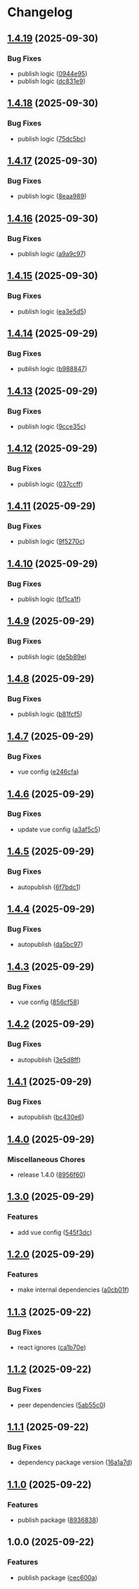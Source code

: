 # Changelog

## [1.4.19](https://github.com/wirenboard/eslint/compare/v1.4.18...v1.4.19) (2025-09-30)


### Bug Fixes

* publish logic ([0944e95](https://github.com/wirenboard/eslint/commit/0944e95e5708a9ae5becbb965b8afd8bff478e44))
* publish logic ([dc831e9](https://github.com/wirenboard/eslint/commit/dc831e93019a78d2427059fb18ca07b41dbd8f04))

## [1.4.18](https://github.com/wirenboard/eslint/compare/v1.4.17...v1.4.18) (2025-09-30)


### Bug Fixes

* publish logic ([75dc5bc](https://github.com/wirenboard/eslint/commit/75dc5bc77c6710287879b4f12aa3cbe97400572c))

## [1.4.17](https://github.com/wirenboard/eslint/compare/v1.4.16...v1.4.17) (2025-09-30)


### Bug Fixes

* publish logic ([8eaa989](https://github.com/wirenboard/eslint/commit/8eaa9893507dc1f13227e794ffb53b4edbce9f34))

## [1.4.16](https://github.com/wirenboard/eslint/compare/v1.4.15...v1.4.16) (2025-09-30)


### Bug Fixes

* publish logic ([a9a9c97](https://github.com/wirenboard/eslint/commit/a9a9c97cd0f3b2622a1e14e93bd55319c63edb43))

## [1.4.15](https://github.com/wirenboard/eslint/compare/v1.4.14...v1.4.15) (2025-09-30)


### Bug Fixes

* publish logic ([ea3e5d5](https://github.com/wirenboard/eslint/commit/ea3e5d5a58430ab589f2a062faec1c3b939a4f72))

## [1.4.14](https://github.com/wirenboard/eslint/compare/v1.4.13...v1.4.14) (2025-09-29)


### Bug Fixes

* publish logic ([b988847](https://github.com/wirenboard/eslint/commit/b988847a6956777ce5f57d6503edace8f8685693))

## [1.4.13](https://github.com/wirenboard/eslint/compare/v1.4.12...v1.4.13) (2025-09-29)


### Bug Fixes

* publish logic ([9cce35c](https://github.com/wirenboard/eslint/commit/9cce35c4cc04dc77f7b542fc531f193bf255c02b))

## [1.4.12](https://github.com/wirenboard/eslint/compare/v1.4.11...v1.4.12) (2025-09-29)


### Bug Fixes

* publish logic ([037ccff](https://github.com/wirenboard/eslint/commit/037ccff07c81f9c4d9996b15e1eb24da85f2edb8))

## [1.4.11](https://github.com/wirenboard/eslint/compare/v1.4.10...v1.4.11) (2025-09-29)


### Bug Fixes

* publish logic ([9f5270c](https://github.com/wirenboard/eslint/commit/9f5270c6419bc0e811954eb80c77fc3f35da6145))

## [1.4.10](https://github.com/wirenboard/eslint/compare/v1.4.9...v1.4.10) (2025-09-29)


### Bug Fixes

* publish logic ([bf1ca1f](https://github.com/wirenboard/eslint/commit/bf1ca1fc4e9a8beb97fdbac7363335e76bddbfbf))

## [1.4.9](https://github.com/wirenboard/eslint/compare/v1.4.8...v1.4.9) (2025-09-29)


### Bug Fixes

* publish logic ([de5b89e](https://github.com/wirenboard/eslint/commit/de5b89e977cf2147cf155a1bfa4186bd351e9349))

## [1.4.8](https://github.com/wirenboard/eslint/compare/v1.4.7...v1.4.8) (2025-09-29)


### Bug Fixes

* publish logic ([b81fcf5](https://github.com/wirenboard/eslint/commit/b81fcf5267aba5d5ee214885cfd1745afca71568))

## [1.4.7](https://github.com/wirenboard/eslint/compare/v1.4.6...v1.4.7) (2025-09-29)


### Bug Fixes

* vue config ([e246cfa](https://github.com/wirenboard/eslint/commit/e246cfabd22a8080d30b1df4e0a301e52e51f89d))

## [1.4.6](https://github.com/wirenboard/eslint/compare/v1.4.5...v1.4.6) (2025-09-29)


### Bug Fixes

* update vue config ([a3af5c5](https://github.com/wirenboard/eslint/commit/a3af5c5bf7078dc26cf22d09d342757e305f236b))

## [1.4.5](https://github.com/wirenboard/eslint/compare/v1.4.4...v1.4.5) (2025-09-29)


### Bug Fixes

* autopublish ([6f7bdc1](https://github.com/wirenboard/eslint/commit/6f7bdc149abc3f846d3a451ea34fc92fe20240ba))

## [1.4.4](https://github.com/wirenboard/eslint/compare/v1.4.3...v1.4.4) (2025-09-29)


### Bug Fixes

* autopublish ([da5bc97](https://github.com/wirenboard/eslint/commit/da5bc97ed7f7ad56d5ec83223cbea736fbc0dc21))

## [1.4.3](https://github.com/wirenboard/eslint/compare/v1.4.2...v1.4.3) (2025-09-29)


### Bug Fixes

* vue config ([856cf58](https://github.com/wirenboard/eslint/commit/856cf58ecf441fa97c8c6d6faa9bdb17a3db1260))

## [1.4.2](https://github.com/wirenboard/eslint/compare/v1.4.1...v1.4.2) (2025-09-29)


### Bug Fixes

* autopublish ([3e5d8ff](https://github.com/wirenboard/eslint/commit/3e5d8fffb80a794c6d74a8a950f6d52d29e95da5))

## [1.4.1](https://github.com/wirenboard/eslint/compare/v1.4.0...v1.4.1) (2025-09-29)


### Bug Fixes

* autopublish ([bc430e6](https://github.com/wirenboard/eslint/commit/bc430e69e3442f3c2ad3d0fefdb67c16d47df161))

## [1.4.0](https://github.com/wirenboard/eslint/compare/v1.3.0...v1.4.0) (2025-09-29)


### Miscellaneous Chores

* release 1.4.0 ([8956f60](https://github.com/wirenboard/eslint/commit/8956f601a90c4054850bdce58b01e33867b5ed7d))

## [1.3.0](https://github.com/wirenboard/eslint/compare/v1.2.0...v1.3.0) (2025-09-29)


### Features

* add vue config ([545f3dc](https://github.com/wirenboard/eslint/commit/545f3dc8ec95fa59fb0d62afd0a6881fc61c0434))

## [1.2.0](https://github.com/wirenboard/eslint/compare/v1.1.3...v1.2.0) (2025-09-29)


### Features

* make internal dependencies ([a0cb01f](https://github.com/wirenboard/eslint/commit/a0cb01f20229e1970c9b67beb7f03ccb614eb840))

## [1.1.3](https://github.com/wirenboard/eslint/compare/v1.1.2...v1.1.3) (2025-09-22)


### Bug Fixes

* react ignores ([ca1b70e](https://github.com/wirenboard/eslint/commit/ca1b70ea6dfc309f297a4d3a5bb0f82dd73a5fcf))

## [1.1.2](https://github.com/wirenboard/eslint/compare/v1.1.1...v1.1.2) (2025-09-22)


### Bug Fixes

* peer dependencies ([5ab55c0](https://github.com/wirenboard/eslint/commit/5ab55c08b02a7890e336113490c65304d0098340))

## [1.1.1](https://github.com/wirenboard/eslint/compare/v1.1.0...v1.1.1) (2025-09-22)


### Bug Fixes

* dependency package version ([16a1a7d](https://github.com/wirenboard/eslint/commit/16a1a7da780db7b6f3b2a536b50acee52f44aa32))

## [1.1.0](https://github.com/wirenboard/eslint/compare/v1.0.0...v1.1.0) (2025-09-22)


### Features

* publish package ([8936838](https://github.com/wirenboard/eslint/commit/8936838aa75e1a0215b2b1523061357f2754d5e5))

## 1.0.0 (2025-09-22)


### Features

* publish package ([cec600a](https://github.com/wirenboard/eslint/commit/cec600aee5a69def76d30f82fdd8e8fe6c90a1f5))
